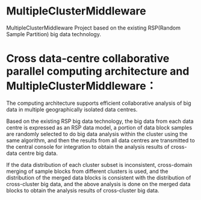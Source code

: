# MultipleClusterMiddleware
MultipleClusterMiddleware Project based on the existing RSP(Random Sample Partition) big data technology.

# Cross data-centre collaborative parallel computing architecture and MultipleClusterMiddleware：

The computing architecture supports efficient collaborative analysis of big data in multiple geographically isolated data centres. 

Based on the existing RSP big data technology, the big data from each data centre is expressed as an RSP data model, a portion of data block samples are randomly selected to do big data analysis within the cluster using the same algorithm, and then the results from all data centres are transmitted to the central console for integration to obtain the analysis results of cross-data centre big data. 

If the data distribution of each cluster subset is inconsistent, cross-domain merging of sample blocks from different clusters is used, and the distribution of the merged data blocks is consistent with the distribution of cross-cluster big data, and the above analysis is done on the merged data blocks to obtain the analysis results of cross-cluster big data.
